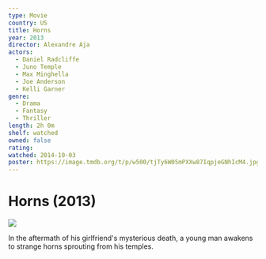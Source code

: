 ```yaml
---
type: Movie
country: US
title: Horns
year: 2013
director: Alexandre Aja
actors:
  - Daniel Radcliffe
  - Juno Temple
  - Max Minghella
  - Joe Anderson
  - Kelli Garner
genre:
  - Drama
  - Fantasy
  - Thriller
length: 2h 0m
shelf: watched
owned: false
rating:
watched: 2014-10-03
poster: https://image.tmdb.org/t/p/w500/tjTy6W05mPXXw87IqpjeGNhIcM4.jpg
---
```


# Horns (2013)

![](https://image.tmdb.org/t/p/w500/tjTy6W05mPXXw87IqpjeGNhIcM4.jpg)

In the aftermath of his girlfriend's mysterious death, a young man awakens to strange horns sprouting from his temples.